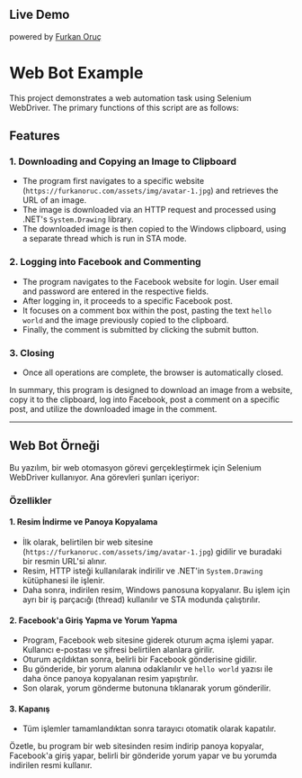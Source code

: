 ## Live Demo
powered by [Furkan Oruç](https://furkanoruc.com/)

# Web Bot Example

This project demonstrates a web automation task using Selenium WebDriver. The primary functions of this script are as follows:

## Features

### 1. Downloading and Copying an Image to Clipboard
- The program first navigates to a specific website (`https://furkanoruc.com/assets/img/avatar-1.jpg`) and retrieves the URL of an image.
- The image is downloaded via an HTTP request and processed using .NET's `System.Drawing` library.
- The downloaded image is then copied to the Windows clipboard, using a separate thread which is run in STA mode.

### 2. Logging into Facebook and Commenting
- The program navigates to the Facebook website for login. User email and password are entered in the respective fields.
- After logging in, it proceeds to a specific Facebook post.
- It focuses on a comment box within the post, pasting the text `hello world` and the image previously copied to the clipboard.
- Finally, the comment is submitted by clicking the submit button.

### 3. Closing
- Once all operations are complete, the browser is automatically closed.

In summary, this program is designed to download an image from a website, copy it to the clipboard, log into Facebook, post a comment on a specific post, and utilize the downloaded image in the comment.

---

## Web Bot Örneği

Bu yazılım, bir web otomasyon görevi gerçekleştirmek için Selenium WebDriver kullanıyor. Ana görevleri şunları içeriyor:

### Özellikler

#### 1. Resim İndirme ve Panoya Kopyalama
- İlk olarak, belirtilen bir web sitesine (`https://furkanoruc.com/assets/img/avatar-1.jpg`) gidilir ve buradaki bir resmin URL'si alınır.
- Resim, HTTP isteği kullanılarak indirilir ve .NET'in `System.Drawing` kütüphanesi ile işlenir.
- Daha sonra, indirilen resim, Windows panosuna kopyalanır. Bu işlem için ayrı bir iş parçacığı (thread) kullanılır ve STA modunda çalıştırılır.

#### 2. Facebook'a Giriş Yapma ve Yorum Yapma
- Program, Facebook web sitesine giderek oturum açma işlemi yapar. Kullanıcı e-postası ve şifresi belirtilen alanlara girilir.
- Oturum açıldıktan sonra, belirli bir Facebook gönderisine gidilir.
- Bu gönderide, bir yorum alanına odaklanılır ve `hello world` yazısı ile daha önce panoya kopyalanan resim yapıştırılır.
- Son olarak, yorum gönderme butonuna tıklanarak yorum gönderilir.

#### 3. Kapanış
- Tüm işlemler tamamlandıktan sonra tarayıcı otomatik olarak kapatılır.

Özetle, bu program bir web sitesinden resim indirip panoya kopyalar, Facebook'a giriş yapar, belirli bir gönderide yorum yapar ve bu yorumda indirilen resmi kullanır.
